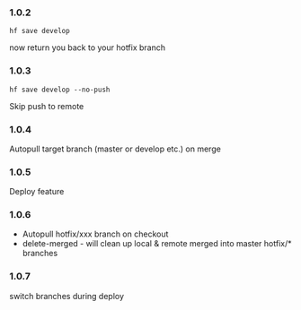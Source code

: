 ### 1.0.2

```
hf save develop
```
now return you back to your hotfix branch


### 1.0.3

```
hf save develop --no-push
```
Skip push to remote


### 1.0.4

Autopull target branch (master or develop etc.) on merge

### 1.0.5

Deploy feature

### 1.0.6

- Autopull hotfix/xxx branch on checkout
- delete-merged - will clean up local & remote merged into master hotfix/* branches

### 1.0.7

switch branches during deploy
